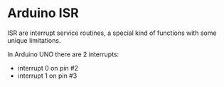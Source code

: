 # Arduino ISR

ISR are interrupt service routines, a special kind of functions with some unique limitations.

In Arduino UNO there are 2 interrupts:

- interrupt 0 on pin #2
- interrupt 1 on pin #3